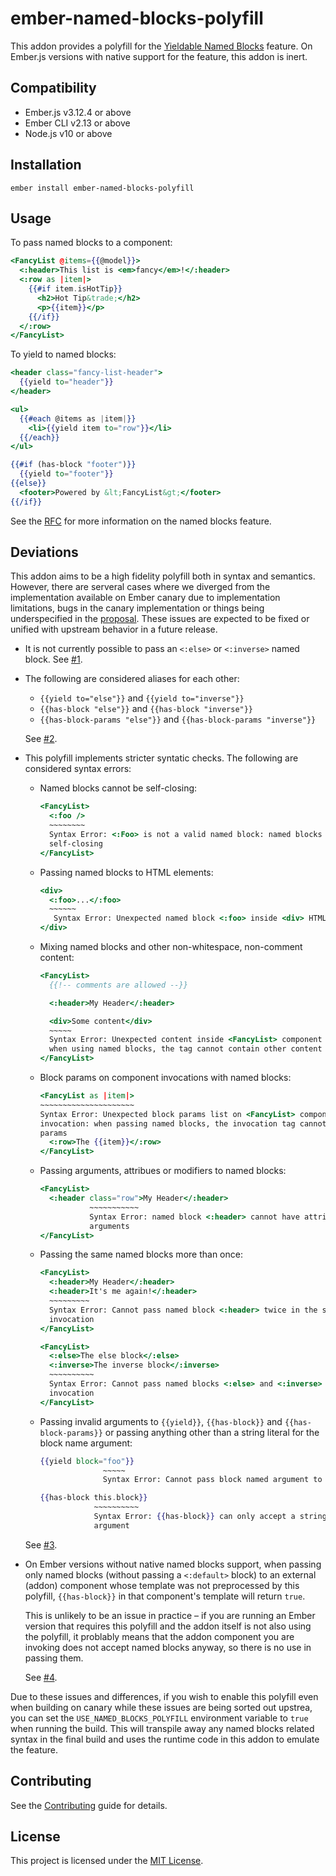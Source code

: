 ember-named-blocks-polyfill
==============================================================================

This addon provides a polyfill for the [Yieldable Named Blocks][RFC] feature.
On Ember.js versions with native support for the feature, this addon is inert.


Compatibility
------------------------------------------------------------------------------

* Ember.js v3.12.4 or above
* Ember CLI v2.13 or above
* Node.js v10 or above


Installation
------------------------------------------------------------------------------

```
ember install ember-named-blocks-polyfill
```


Usage
------------------------------------------------------------------------------

To pass named blocks to a component:

```hbs
<FancyList @items={{@model}}>
  <:header>This list is <em>fancy</em>!</:header>
  <:row as |item|>
    {{#if item.isHotTip}}
      <h2>Hot Tip&trade;</h2>
      <p>{{item}}</p>
    {{/if}}
  </:row>
</FancyList>
```

To yield to named blocks:

```hbs
<header class="fancy-list-header">
  {{yield to="header"}}
</header>

<ul>
  {{#each @items as |item|}}
    <li>{{yield item to="row"}}</li>
  {{/each}}
</ul>

{{#if (has-block "footer")}}
  {{yield to="footer"}}
{{else}}
  <footer>Powered by &lt;FancyList&gt;</footer>
{{/if}}
```

See the [RFC][RFC] for more information on the named blocks feature.


Deviations
------------------------------------------------------------------------------

This addon aims to be a high fidelity polyfill both in syntax and semantics.
However, there are serveral cases where we diverged from the implementation
available on Ember canary due to implementation limitations, bugs in the canary
implementation or things being underspecified in the [proposal][RFC]. These
issues are expected to be fixed or unified with upstream behavior in a future
release.

* It is not currently possible to pass an `<:else>` or `<:inverse>` named
  block. See [#1][issue-1].

* The following are considered aliases for each other:

  * `{{yield to="else"}}` and `{{yield to="inverse"}}`
  * `{{has-block "else"}}` and `{{has-block "inverse"}}`
  * `{{has-block-params "else"}}` and `{{has-block-params "inverse"}}`

  See [#2][issue-2].

* This polyfill implements stricter syntatic checks. The following are
  considered syntax errors:

  * Named blocks cannot be self-closing:

    ```hbs
    <FancyList>
      <:foo />
      ~~~~~~~~
      Syntax Error: <:Foo> is not a valid named block: named blocks cannot be
      self-closing
    </FancyList>
    ```

  * Passing named blocks to HTML elements:

    ```hbs
    <div>
      <:foo>...</:foo>
      ~~~~~~
       Syntax Error: Unexpected named block <:foo> inside <div> HTML element
    </div>
    ```

  * Mixing named blocks and other non-whitespace, non-comment content:

    ```hbs
    <FancyList>
      {{!-- comments are allowed --}}

      <:header>My Header</:header>

      <div>Some content</div>
      ~~~~~
      Syntax Error: Unexpected content inside <FancyList> component invocation:
      when using named blocks, the tag cannot contain other content
    </FancyList>
    ```

  * Block params on component invocations with named blocks:

    ```hbs
    <FancyList as |item|>
    ~~~~~~~~~~~~~~~~~~~~~
    Syntax Error: Unexpected block params list on <FancyList> component
    invocation: when passing named blocks, the invocation tag cannot take block
    params
      <:row>The {{item}}</:row>
    </FancyList>
    ```

  * Passing arguments, attribues or modifiers to named blocks:

    ```hbs
    <FancyList>
      <:header class="row">My Header</:header>
               ~~~~~~~~~~~
               Syntax Error: named block <:header> cannot have attribues or
               arguments
    </FancyList>
    ```

  * Passing the same named blocks more than once:

    ```hbs
    <FancyList>
      <:header>My Header</:header>
      <:header>It's me again!</:header>
      ~~~~~~~~~
      Syntax Error: Cannot pass named block <:header> twice in the same
      invocation
    </FancyList>
    ```

    ```hbs
    <FancyList>
      <:else>The else block</:else>
      <:inverse>The inverse block</:inverse>
      ~~~~~~~~~~
      Syntax Error: Cannot pass named blocks <:else> and <:inverse> in the same
      invocation
    </FancyList>
    ```

  * Passing invalid arguments to `{{yield}}`, `{{has-block}}` and
    `{{has-block-params}}` or passing anything other than a string literal for
    the block name argument:

    ```hbs
    {{yield block="foo"}}
                  ~~~~~
                  Syntax Error: Cannot pass block named argument to {{yield}}
    ```

    ```hbs
    {{has-block this.block}}
                ~~~~~~~~~~
                Syntax Error: {{has-block}} can only accept a string literal
                argument
    ```
  See [#3][issue-3].

* On Ember versions without native named blocks support, when passing only
  named blocks (without passing a `<:default>` block) to an external (addon)
  component whose template was not preprocessed by this polyfill,
  `{{has-block}}` in that component's template will return `true`.

  This is unlikely to be an issue in practice – if you are running an Ember
  version that requires this polyfill and the addon itself is not also using
  the polyfill, it problably means that the addon component you are invoking
  does not accept named blocks anyway, so there is no use in passing them.

  See [#4][issue-4].

Due to these issues and differences, if you wish to enable this polyfill even
when building on canary while these issues are being sorted out upstrea, you
can set the `USE_NAMED_BLOCKS_POLYFILL` environment variable to `true` when
running the build. This will transpile away any named blocks related syntax in
the final build and uses the runtime code in this addon to emulate the feature.


Contributing
------------------------------------------------------------------------------

See the [Contributing](CONTRIBUTING.md) guide for details.


License
------------------------------------------------------------------------------

This project is licensed under the [MIT License](LICENSE.md).

[RFC]: https://github.com/emberjs/rfcs/blob/master/text/0460-yieldable-named-blocks.md
[issue-1]: https://github.com/ember-polyfills/ember-named-blocks-polyfill/issues/1
[issue-2]: https://github.com/ember-polyfills/ember-named-blocks-polyfill/issues/2
[issue-3]: https://github.com/ember-polyfills/ember-named-blocks-polyfill/issues/3
[issue-4]: https://github.com/ember-polyfills/ember-named-blocks-polyfill/issues/4
